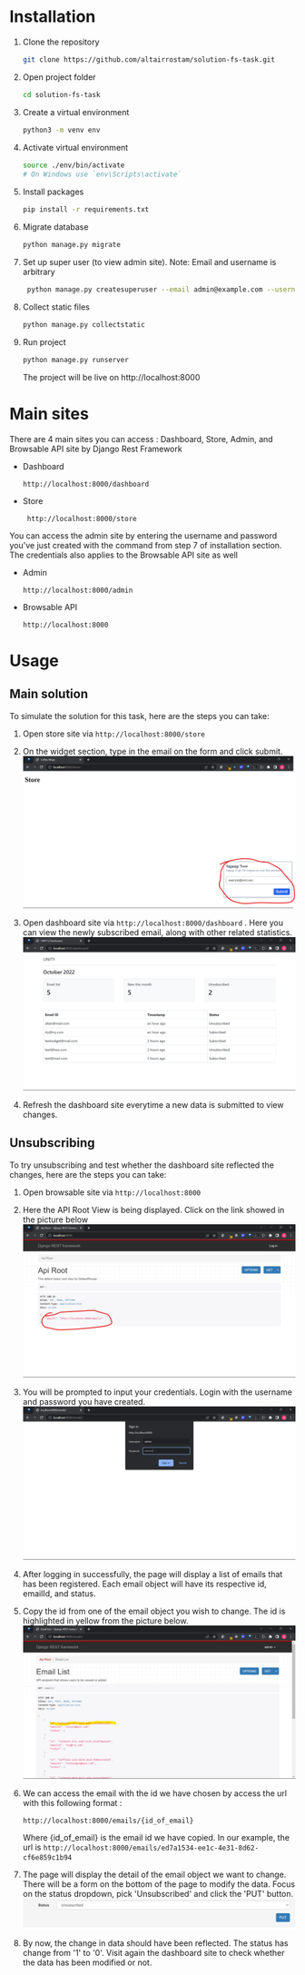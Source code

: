 # Installation
1. Clone the repository
   ```sh
   git clone https://github.com/altairrostam/solution-fs-task.git
   ```
2. Open project folder
    ```sh
    cd solution-fs-task
    ```
3. Create a virtual environment
    ``` sh
    python3 -m venv env
    ```
4. Activate virtual environment
    ```sh
    source ./env/bin/activate 
    # On Windows use `env\Scripts\activate`
    ```
5. Install packages
    ```sh
    pip install -r requirements.txt
    ```
6. Migrate database
    ```sh
    python manage.py migrate
    ```
7. Set up super user (to view admin site). Note: Email and username is arbitrary
    ```sh
     python manage.py createsuperuser --email admin@example.com --username admin
    ```
8. Collect static files
    ```sh
    python manage.py collectstatic
    ```
9. Run project
    ```sh
    python manage.py runserver
    ```
    The project will be live on http://localhost:8000
# Main sites
There are 4 main sites you can access : Dashboard, Store, Admin, and Browsable API site by Django Rest Framework

- Dashboard
    ```
    http://localhost:8000/dashboard
    ```
- Store
    ```
     http://localhost:8000/store
    ```
You can access the admin site by entering the username and password you've just created with the command from step 7 of installation section. The credentials also applies to the Browsable API site as well
- Admin

    ```
    http://localhost:8000/admin
    ```

- Browsable API

    ```
    http://localhost:8000
    ```

# Usage
## Main solution
To simulate the solution for this task, here are the steps you can take:
1. Open store site via ```http://localhost:8000/store```
2. On the widget section, type in the email on the form and click submit.
![image info](./images/1.png)

3. Open dashboard site via ```http://localhost:8000/dashboard``` .
Here you can view the newly subscribed email, along with other related statistics.
![image info](./images/2.png)
4. Refresh the dashboard site everytime a new data is submitted to view changes.

## Unsubscribing
To try unsubscribing and test whether the dashboard site reflected the changes, here are the steps you can take:
1. Open browsable site via ```http://localhost:8000```

2. Here the API Root View is being displayed. Click on the link showed in the picture below
![image info](./images/3.png)

3. You will be prompted to input your credentials. Login with the username and password you have created.
![image info](./images/4.png)

4. After logging in successfully, the page will display a list of emails that has been registered. Each email object will have its respective id, emailId, and status.

5. Copy the id from one of the email object you wish to change. The id is highlighted in yellow from the picture below.
![image info](./images/5.png)

6. We can access the email with the id we have chosen by access the url with this following format :  
    ```
    http://localhost:8000/emails/{id_of_email}
    ```
    Where {id_of_email} is the email id we have copied. In our example, the url is  ```http://localhost:8000/emails/ed7a1534-ee1c-4e31-8d62-cf6e859c1b94```

7. The page will display the detail of the email object we want to change. There will be a form on the bottom of the page to modify the data. Focus on the status dropdown, pick 'Unsubscribed' and click the 'PUT' button.
![image info](./images/6.png)

8. By now, the change in data should have been reflected. The status has change from '1' to '0'. Visit again the dashboard site to check whether the data has been modified or not.